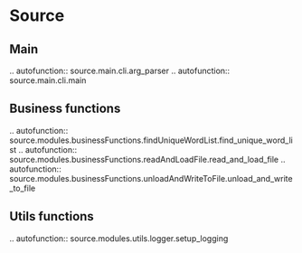 Source
======

Main
----

.. autofunction:: source.main.cli.arg_parser
.. autofunction:: source.main.cli.main

Business functions
------------------

.. autofunction:: source.modules.businessFunctions.findUniqueWordList.find_unique_word_list
.. autofunction:: source.modules.businessFunctions.readAndLoadFile.read_and_load_file
.. autofunction:: source.modules.businessFunctions.unloadAndWriteToFile.unload_and_write_to_file

Utils functions
---------------

.. autofunction:: source.modules.utils.logger.setup_logging



